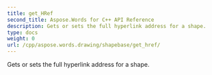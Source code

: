 ```yaml
---
title: get_HRef
second_title: Aspose.Words for C++ API Reference
description: Gets or sets the full hyperlink address for a shape. 
type: docs
weight: 0
url: /cpp/aspose.words.drawing/shapebase/get_href/
---
```


Gets or sets the full hyperlink address for a shape. 

